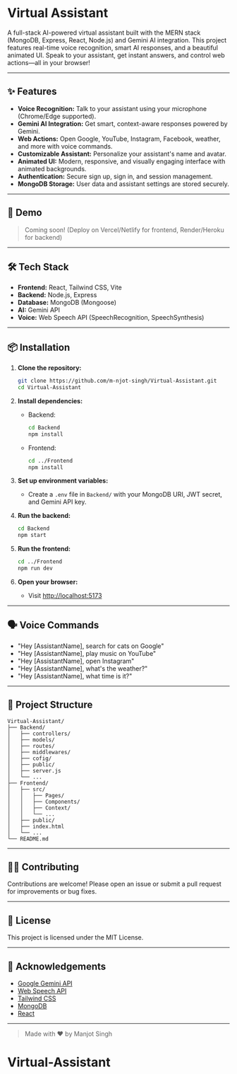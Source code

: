 # Virtual Assistant

A full-stack AI-powered virtual assistant built with the MERN stack (MongoDB, Express, React, Node.js) and Gemini AI integration. This project features real-time voice recognition, smart AI responses, and a beautiful animated UI. Speak to your assistant, get instant answers, and control web actions—all in your browser!

---

## ✨ Features

- **Voice Recognition:** Talk to your assistant using your microphone (Chrome/Edge supported).
- **Gemini AI Integration:** Get smart, context-aware responses powered by Gemini.
- **Web Actions:** Open Google, YouTube, Instagram, Facebook, weather, and more with voice commands.
- **Customizable Assistant:** Personalize your assistant's name and avatar.
- **Animated UI:** Modern, responsive, and visually engaging interface with animated backgrounds.
- **Authentication:** Secure sign up, sign in, and session management.
- **MongoDB Storage:** User data and assistant settings are stored securely.

---

## 🚀 Demo

> Coming soon! (Deploy on Vercel/Netlify for frontend, Render/Heroku for backend)

---

## 🛠️ Tech Stack

- **Frontend:** React, Tailwind CSS, Vite
- **Backend:** Node.js, Express
- **Database:** MongoDB (Mongoose)
- **AI:** Gemini API
- **Voice:** Web Speech API (SpeechRecognition, SpeechSynthesis)

---

## 📦 Installation

1. **Clone the repository:**
   ```sh
   git clone https://github.com/m-njot-singh/Virtual-Assistant.git
   cd Virtual-Assistant
   ```

2. **Install dependencies:**
   - Backend:
     ```sh
     cd Backend
     npm install
     ```
   - Frontend:
     ```sh
     cd ../Frontend
     npm install
     ```

3. **Set up environment variables:**
   - Create a `.env` file in `Backend/` with your MongoDB URI, JWT secret, and Gemini API key.

4. **Run the backend:**
   ```sh
   cd Backend
   npm start
   ```

5. **Run the frontend:**
   ```sh
   cd ../Frontend
   npm run dev
   ```

6. **Open your browser:**
   - Visit [http://localhost:5173](http://localhost:5173)

---

## 🗣️ Voice Commands

- "Hey [AssistantName], search for cats on Google"
- "Hey [AssistantName], play music on YouTube"
- "Hey [AssistantName], open Instagram"
- "Hey [AssistantName], what's the weather?"
- "Hey [AssistantName], what time is it?"

---

## 📁 Project Structure

```
Virtual-Assistant/
├── Backend/
│   ├── controllers/
│   ├── models/
│   ├── routes/
│   ├── middlewares/
│   ├── cofig/
│   ├── public/
│   ├── server.js
│   └── ...
├── Frontend/
│   ├── src/
│   │   ├── Pages/
│   │   ├── Components/
│   │   ├── Context/
│   │   └── ...
│   ├── public/
│   ├── index.html
│   └── ...
└── README.md
```

---

## 🧑‍💻 Contributing

Contributions are welcome! Please open an issue or submit a pull request for improvements or bug fixes.

---

## 📄 License

This project is licensed under the MIT License.

---

## 🙏 Acknowledgements

- [Google Gemini API](https://ai.google.dev/gemini-api)
- [Web Speech API](https://developer.mozilla.org/en-US/docs/Web/API/Web_Speech_API)
- [Tailwind CSS](https://tailwindcss.com/)
- [MongoDB](https://www.mongodb.com/)
- [React](https://react.dev/)

---

> Made with ❤️ by Manjot Singh
# Virtual-Assistant
